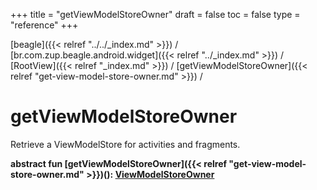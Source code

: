 +++
title = "getViewModelStoreOwner"
draft = false
toc = false
type = "reference"
+++

[beagle]({{< relref "../../_index.md" >}}) / [br.com.zup.beagle.android.widget]({{< relref "../_index.md" >}}) / [RootView]({{< relref "_index.md" >}}) / [getViewModelStoreOwner]({{< relref "get-view-model-store-owner.md" >}}) / 



# getViewModelStoreOwner  


Retrieve a ViewModelStore for activities and fragments.

  
  
<b><b>abstract fun [getViewModelStoreOwner]({{< relref "get-view-model-store-owner.md" >}})(): [ViewModelStoreOwner](https://developer.android.com/reference/kotlin/androidx/lifecycle/ViewModelStoreOwner.html)</b></b>  



